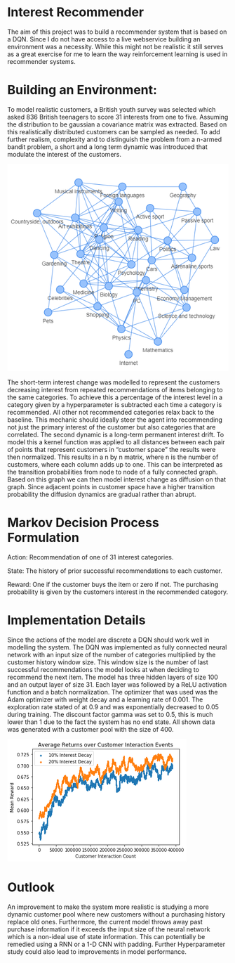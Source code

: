 # Interest Recommender 
The aim of this project was to build a recommender system that is based on a DQN. Since I do not have access to a live webservice building an environment was a necessity. While this might not be realistic it still serves as a great exercise for me to learn the way reinforcement learning is used in recommender systems.
# Building an Environment:
To model realistic customers, a British youth survey was selected which asked 836 British teenagers to score 31 interests from one to five. Assuming the distribution to be gaussian a covariance matrix was extracted. Based on this realistically distributed customers can be sampled as needed. 
To add further realism, complexity and to distinguish the problem from a n-armed bandit problem, a short and a long term dynamic was introduced that modulate the interest of the customers. 

![Alt text](./intgraph.PNG)

The short-term interest change was modelled to represent the customers decreasing interest from repeated recommendations of items belonging to the same categories. To achieve this a percentage of the interest level in a category given by a hyperparameter is subtracted each time a category is recommended. All other not recommended categories relax back to the baseline. This mechanic should ideally steer the agent into recommending not just the primary interest of the customer but also categories that are correlated. 
The second dynamic is a long-term permanent interest drift. To model this a kernel function was applied to all distances between each pair of points that represent customers in “customer space” the results were then normalized. This results in a n by n matrix, where n is the number of customers, where each column adds up to one. This can be interpreted as the transition probabilities from node to node of a fully connected graph. Based on this graph we can then model interest change as diffusion on that graph. Since adjacent points in customer space have a higher transition probability the diffusion dynamics are gradual rather than abrupt. 
# Markov Decision Process Formulation
Action: Recommendation of one of 31 interest categories.

State: The history of prior successful recommendations to each customer.

Reward: One if the customer buys the item or zero if not. The purchasing probability is given by the customers interest in the recommended category. 

# Implementation Details
Since the actions of the model are discrete a DQN should work well in modelling the system. The DQN was implemented as fully connected neural network with an input size of the number of categories multiplied by the customer history window size. This window size is the number of last successful recommendations the model looks at when deciding to recommend the next item. The model has three hidden layers of size 100 and an output layer of size 31. Each layer was followed by a ReLU activation function and a batch normalization. The optimizer that was used was the Adam optimizer with weight decay and a learning rate of 0.001. The exploration rate stated of at 0.9 and was exponentially decreased to 0.05 during training. The discount factor gamma was set to 0.5, this is much lower than 1 due to the fact the system has no end state. All shown data was generated with a customer pool with the size of 400.

![Alt text](./trial_run.png)

# Outlook 
An improvement to make the system more realistic is studying a more dynamic customer pool where new customers without a purchasing history replace old ones. Furthermore, the current model throws away past purchase information if it exceeds the input size of the neural network which is a non-ideal use of state information. This can potentially be remedied using a RNN or a 1-D CNN with padding. Further Hyperparameter study could also lead to improvements in model performance. 
